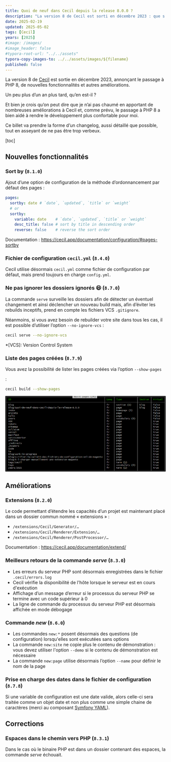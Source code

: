 ```yaml
---
title: Quoi de neuf dans Cecil depuis la release 8.0.0 ?
description: "La version 8 de Cecil est sorti en décembre 2023 : que s'est-il passé depuis ?"
date: 2025-02-19
updated: 2025-05-02
tags: [Cecil]
years: [2025]
#image: /images/
#image_header: false
#typora-root-url: "../../assets"
typora-copy-images-to: ../../assets/images/${filename}
published: false
---
```


La version 8 de [Cecil](https://cecil.app) est sortie en décembre 2023, annonçant le passage à PHP 8, de nouvelles fonctionnalités et autres améliorations.

Un peu plus d’un an plus tard, qu’en est-il ?

Et bien je crois qu’on peut dire que je n’ai pas chaumé en apportant de nombreuses améliorations à Cecil et, comme prévu, le passage à PHP 8 a bien aidé à rendre le développement plus confortable pour moi.

Ce billet va prendre la forme d’un changelog, aussi détaillé que possible, tout en asseyant de ne pas être trop verbeux.
<!-- break -->

[toc]

## Nouvelles fonctionnalités

### Sort by (`8.1.0`)

Ajout d’une option de configuration de la méthode d’ordonnancement par défaut des pages :

```yaml
pages:
  sortby: date # `date`, `updated`, `title` or `weight`
  # or
  sortby:
    variable: date    # `date`, `updated`, `title` or `weight`
    desc_title: false # sort by title in descending order
    reverse: false    # reverse the sort order
```

Documentation : <https://cecil.app/documentation/configuration/#pages-sortby>

### Fichier de configuration `cecil.yml` (`8.4.0`)

Cecil utilise désormais `cecil.yml` comme fichier de configuration par défaut, mais prend toujours en charge `config.yml`.

### Ne pas ignorer les dossiers ignorés 😆 (`8.7.0`)

La commande `serve` surveille les dossiers afin de détecter un éventuel changement et ainsi déclencher un nouveau build mais, afin d’éviter les rebuilds inceptifs, prend en compte les fichiers VCS `.gitignore`.

Néanmoins, si vous avez besoin de rebuilder votre site dans tous les cas, il est possible d’utiliser l’option `--no-ignore-vcs` :

```bash
cecil serve --no-ignore-vcs
```

*[VCS]: Version Control System

### Liste des pages créées (`8.7.9`)

Vous avez la possibilité de lister les pages créées via l’option `--show-pages` 

:

```bash
cecil build --show-pages
```

![image-20250513114555738](../../assets/images/2025-02-19-quoi-de-neuf-dans-cecil-depuis-la-release-8.0.0/image-20250513114555738.png)

## Améliorations

### Extensions (`8.2.0`)

Le code permettant d’étendre les capacités d’un projet est maintenant placé dans un dossier commun nommé « extensions » :

- `/extensions/Cecil/Generator/…`
- `/extensions/Cecil/Renderer/Extension/…`
- `/extensions/Cecil/Renderer/PostProcessor/…`

Documentation : <https://cecil.app/documentation/extend/>

### Meilleurs retours de la commande _serve_ (`8.3.0`)

- Les erreurs du serveur PHP sont désormais enregistrées dans le fichier `.cecil/errors.log`
- Cecil vérifie la disponibilité de l'hôte lorsque le serveur est en cours d'exécution
- Affichage d’un message d’erreur si le processus du serveur PHP se termine avec un code supérieur à 0
- La ligne de commande du processus du serveur PHP est désormais affichée en mode débogage

### Commande _new_ (`8.6.0`)

- Les commandes `new:*` posent désormais des questions (de configuration) lorsqu'elles sont exécutées sans options
- La commande `new:site` ne copie plus le contenu de démonstration : vous devez utiliser l'option `--demo` si le contenu de démonstration est nécessaire
- La commande `new:page` utilise désormais l’option `--name` pour définir le nom de la page

### Prise en charge des dates dans le fichier de configuration (`8.7.8`)

Si une variable de configuration est une date valide, alors celle-ci sera traitée comme un objet date et non plus comme une simple chaine de caractères (merci au composant [Symfony YAML](https://symfony.com/doc/current/components/yaml.html#date-handling)).

## Corrections

### Espaces dans le chemin vers PHP (`8.3.1`)

Dans le cas où le binaire PHP est dans un dossier contenant des espaces, la commande _serve_ échouait.
